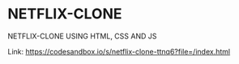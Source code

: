 # NETFLIX-CLONE
NETFLIX-CLONE USING HTML, CSS AND JS

Link: https://codesandbox.io/s/netflix-clone-ttnq6?file=/index.html
